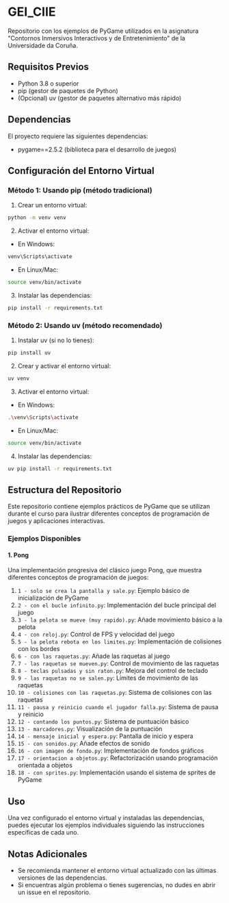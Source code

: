 # GEI_CIIE

Repositorio con los ejemplos de PyGame utilizados en la asignatura "Contornos Inmersivos Interactivos y de Entretenimiento" de la Universidade da Coruña.

## Requisitos Previos

- Python 3.8 o superior
- pip (gestor de paquetes de Python)
- (Opcional) uv (gestor de paquetes alternativo más rápido)

## Dependencias

El proyecto requiere las siguientes dependencias:

- pygame==2.5.2 (biblioteca para el desarrollo de juegos)

## Configuración del Entorno Virtual

### Método 1: Usando pip (método tradicional)

1. Crear un entorno virtual:
```bash
python -m venv venv
```

2. Activar el entorno virtual:
- En Windows:
```bash
venv\Scripts\activate
```
- En Linux/Mac:
```bash
source venv/bin/activate
```

3. Instalar las dependencias:
```bash
pip install -r requirements.txt
```

### Método 2: Usando uv (método recomendado)

1. Instalar uv (si no lo tienes):
```bash
pip install uv
```

2. Crear y activar el entorno virtual:
```bash
uv venv
```

3. Activar el entorno virtual:
- En Windows:
```bash
.\venv\Scripts\activate
```
- En Linux/Mac:
```bash
source venv/bin/activate
```

4. Instalar las dependencias:
```bash
uv pip install -r requirements.txt
```

## Estructura del Repositorio

Este repositorio contiene ejemplos prácticos de PyGame que se utilizan durante el curso para ilustrar diferentes conceptos de programación de juegos y aplicaciones interactivas.

### Ejemplos Disponibles

#### 1. Pong
Una implementación progresiva del clásico juego Pong, que muestra diferentes conceptos de programación de juegos:

1. `1 - solo se crea la pantalla y sale.py`: Ejemplo básico de inicialización de PyGame
2. `2 - con el bucle infinito.py`: Implementación del bucle principal del juego
3. `3 - la pelota se mueve (muy rapido).py`: Añade movimiento básico a la pelota
4. `4 - con reloj.py`: Control de FPS y velocidad del juego
5. `5 - la pelota rebota en los limites.py`: Implementación de colisiones con los bordes
6. `6 - con las raquetas.py`: Añade las raquetas al juego
7. `7 - las raquetas se mueven.py`: Control de movimiento de las raquetas
8. `8 - teclas pulsadas y sin raton.py`: Mejora del control de teclado
9. `9 - las raquetas no se salen.py`: Límites de movimiento de las raquetas
10. `10 - colisiones con las raquetas.py`: Sistema de colisiones con las raquetas
11. `11 - pausa y reinicio cuando el jugador falla.py`: Sistema de pausa y reinicio
12. `12 - contando los puntos.py`: Sistema de puntuación básico
13. `13 - marcadores.py`: Visualización de la puntuación
14. `14 - mensaje inicial y espera.py`: Pantalla de inicio y espera
15. `15 - con sonidos.py`: Añade efectos de sonido
16. `16 - con imagen de fondo.py`: Implementación de fondos gráficos
17. `17 - orientacion a objetos.py`: Refactorización usando programación orientada a objetos
18. `18 - con sprites.py`: Implementación usando el sistema de sprites de PyGame

## Uso

Una vez configurado el entorno virtual y instaladas las dependencias, puedes ejecutar los ejemplos individuales siguiendo las instrucciones específicas de cada uno.

## Notas Adicionales

- Se recomienda mantener el entorno virtual actualizado con las últimas versiones de las dependencias.
- Si encuentras algún problema o tienes sugerencias, no dudes en abrir un issue en el repositorio.
